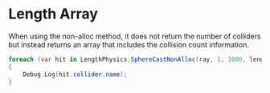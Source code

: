 ﻿Length Array
===

When using the non-alloc method, it does not return the number of colliders but instead returns an array that includes the collision count information.


```csharp
foreach (var hit in LengthPhysics.SphereCastNonAlloc(ray, 1, 1000, lengthArray))
{
    Debug.Log(hit.collider.name);
}
```

